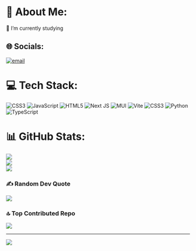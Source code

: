 # 💫 About Me:
🔭 I’m currently studying


## 🌐 Socials:
[![email](https://img.shields.io/badge/Email-D14836?logo=gmail&logoColor=white)](mailto:rector.dev@gmail.com) 

# 💻 Tech Stack:
![CSS3](https://img.shields.io/badge/css3-%231572B6.svg?style=for-the-badge&logo=css3&logoColor=white) ![JavaScript](https://img.shields.io/badge/javascript-%23323330.svg?style=for-the-badge&logo=javascript&logoColor=%23F7DF1E) ![HTML5](https://img.shields.io/badge/html5-%23E34F26.svg?style=for-the-badge&logo=html5&logoColor=white) ![Next JS](https://img.shields.io/badge/Next-black?style=for-the-badge&logo=next.js&logoColor=white) ![MUI](https://img.shields.io/badge/MUI-%230081CB.svg?style=for-the-badge&logo=mui&logoColor=white) ![Vite](https://img.shields.io/badge/vite-%23646CFF.svg?style=for-the-badge&logo=vite&logoColor=white) ![CSS3](https://img.shields.io/badge/css3-%231572B6.svg?style=for-the-badge&logo=css3&logoColor=white) ![Python](https://img.shields.io/badge/python-3670A0?style=for-the-badge&logo=python&logoColor=ffdd54) ![TypeScript](https://img.shields.io/badge/typescript-%23007ACC.svg?style=for-the-badge&logo=typescript&logoColor=white)
# 📊 GitHub Stats:
![](https://github-readme-stats.vercel.app/api?username=RectorDEv&theme=dark&hide_border=false&include_all_commits=true&count_private=true)<br/>
![](https://github-readme-streak-stats.herokuapp.com/?user=RectorDEv&theme=dark&hide_border=false)<br/>
![](https://github-readme-stats.vercel.app/api/top-langs/?username=RectorDEv&theme=dark&hide_border=false&include_all_commits=true&count_private=true&layout=compact)

### ✍️ Random Dev Quote
![](https://quotes-github-readme.vercel.app/api?type=horizontal&theme=radical)

### 🔝 Top Contributed Repo
![](https://github-contributor-stats.vercel.app/api?username=RectorDEv&limit=5&theme=dark&combine_all_yearly_contributions=true)

---
[![](https://visitcount.itsvg.in/api?id=RectorDEv&icon=0&color=0)](https://visitcount.itsvg.in)

<!-- Proudly created with GPRM ( https://gprm.itsvg.in ) -->
